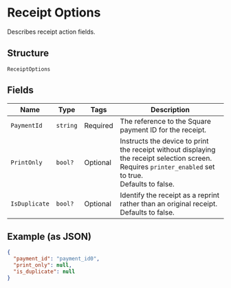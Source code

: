
# Receipt Options

Describes receipt action fields.

## Structure

`ReceiptOptions`

## Fields

| Name | Type | Tags | Description |
|  --- | --- | --- | --- |
| `PaymentId` | `string` | Required | The reference to the Square payment ID for the receipt. |
| `PrintOnly` | `bool?` | Optional | Instructs the device to print the receipt without displaying the receipt selection screen.<br>Requires `printer_enabled` set to true.<br>Defaults to false. |
| `IsDuplicate` | `bool?` | Optional | Identify the receipt as a reprint rather than an original receipt.<br>Defaults to false. |

## Example (as JSON)

```json
{
  "payment_id": "payment_id0",
  "print_only": null,
  "is_duplicate": null
}
```

